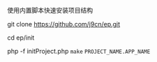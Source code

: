 使用内置脚本快速安装项目结构

git clone https://github.com/j9cn/ep.git

cd ep/init

php -f initProject.php `make` `PROJECT_NAME.APP_NAME`